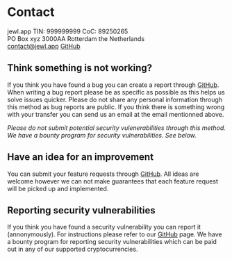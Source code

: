 # Contact

jewl.app TIN: 999999999 CoC: 89250265\
PO Box xyz 3000AA Rotterdam the Netherlands\
[contact@jewl.app](mailto:contact@jewl.app)
[GitHub](https://github.com/jewl-app/.github)

## Think something is not working?

If you think you have found a bug you can create a report through [GitHub](https://github.com/jewl-app/.github/issues/new?assignees=&labels=bug&template=bug.md&title=%5BBug%5D+). When writing a bug report please be as specific as possible as this helps us solve issues quicker. Please do not share any personal information through this method as bug reports are public. If you think there is something wrong with your transfer you can send us an email at the email mentionned above.

*Please do not submit potential security vulenerabilities through this method. We have a bounty program for security vulnerabilities. See below.*

## Have an idea for an improvement

You can submit your feature requests through [GitHub](https://github.com/jewl-app/.github/issues/new?assignees=&labels=feature&template=feature.md&title=%5BFeature%5D+). All ideas are welcome however we can not make guarantees that each feature request will be picked up and implemented.

## Reporting security vulnerabilities

If you think you have found a security vulnerability you can report it (annonymously). For instructions please refer to our [GitHub](https://github.com/jewl-app/.github/blob/main/SECURITY.md) page. We have a bounty program for reporting security vulnerabilities which can be paid out in any of our supported cryptocurrencies.
